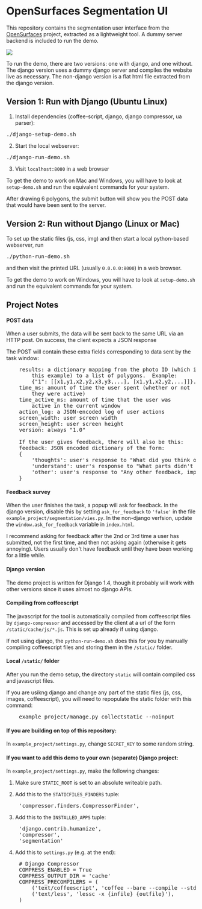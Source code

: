 # OpenSurfaces Segmentation UI
This repository contains the segmentation user interface from the
[OpenSurfaces](http://opensurfaces.cs.cornell.edu) project, extracted as a
lightweight tool.  A dummy server backend is included to run the demo.

![](https://github.com/seanbell/opensurfaces-segmentation-ui/blob/master/screenshot.png?raw=true)

To run the demo, there are two versions: one with django, and one without.  The
django version uses a dummy django server and compiles the website live as
necessary.  The non-django version is a flat html file extracted from the
django version.

## Version 1: Run with Django (Ubuntu Linux)

1. Install dependencies (coffee-script, django, django compressor, ua parser):
<pre>
./django-setup-demo.sh
</pre>

2. Start the local webserver:
<pre>
./django-run-demo.sh
</pre>

3. Visit `localhost:8000` in a web browser

To get the demo to work on Mac and Windows, you will have to look at
`setup-demo.sh` and run the equivalent commands for your system.

After drawing 6 polygons, the submit button will show you the POST data
that would have been sent to the server.

## Version 2: Run without Django (Linux or Mac)

To set up the static files (js, css, img) and then start a local python-based
webserver, run
<pre>
./python-run-demo.sh
</pre>
and then visit the printed URL (usually `0.0.0.0:8000`) in a web browser.

To get the demo to work on Windows, you will have to look at `setup-demo.sh`
and run the equivalent commands for your system.

## Project Notes

#### POST data

When a user submits, the data will be sent back to the same URL via an HTTP post.
On success, the client expects a JSON response

The POST will contain these extra fields corresponding to data sent by the task
window:
<pre>
	results: a dictionary mapping from the photo ID (which is just "1" in
		this example) to a list of polygons.  Example:
		{"1": [[x1,y1,x2,y2,x3,y3,...], [x1,y1,x2,y2,...]]}.
	time_ms: amount of time the user spent (whether or not
		they were active)
	time_active_ms: amount of time that the user was
		active in the current window
	action_log: a JSON-encoded log of user actions
	screen_width: user screen width
	screen_height: user screen height
	version: always "1.0"

	If the user gives feedback, there will also be this:
	feedback: JSON encoded dictionary of the form:
	{
		'thoughts': user's response to "What did you think of this task?",
		'understand': user's response to "What parts didn't you understand?",
		'other': user's response to "Any other feedback, improvements, or suggestions?"
	}
</pre>

#### Feedback survey

When the user finishes the task, a popup will ask for feedback.  In the django
version, disable this by setting `ask_for_feedback` to `'false'` in the file
`example_project/segmentation/vies.py`.  In the non-django verfsion, update the
`window.ask_for_feedback` variable in `index.html`.

I recommend asking for feedback after the 2nd or 3rd time a user has submitted,
not the first time, and then not asking again (otherwise it gets annoying).
Users usually don't have feedback until they have been working for a little while.

#### Django version
The demo project is written for Django 1.4, though it probably will work with
other versions since it uses almost no django APIs.

#### Compiling from coffeescript
The javascript for the tool is automatically compiled from coffeescript files
by `django-compressor` and accessed by the client at a url of the form
`/static/cache/js/*.js`.  This is set up already if using django.

If not using django, the `python-run-demo.sh` does this for you by manually
compiling coffeescript files and storing them in the `/static/` folder.

#### Local `/static/` folder
After you run the demo setup, the directory `static` will contain compiled css
and javascript files.

If you are usikng django and change any part of the static files (js, css,
images, coffeescript), you will need to repopulate the static folder with this
command:
<pre>
    example_project/manage.py collectstatic --noinput
</pre>

#### If you are building on top of this repository:
In `example_project/settings.py`, change `SECRET_KEY` to some
random string.

#### If you want to add this demo to your own (separate) Django project:
In `example_project/settings.py`, make the following changes:

1. Make sure `STATIC_ROOT` is set to an absolute writeable path.

2. Add this to the `STATICFILES_FINDERS` tuple:
<pre>
	'compressor.finders.CompressorFinder',
</pre>

3. Add this to the `INSTALLED_APPS` tuple:
<pre>
	'django.contrib.humanize',
	'compressor',
	'segmentation'
</pre>

4. Add this to `settings.py` (e.g. at the end):
<pre>
	# Django Compressor
	COMPRESS_ENABLED = True
	COMPRESS_OUTPUT_DIR = 'cache'
	COMPRESS_PRECOMPILERS = (
		('text/coffeescript', 'coffee --bare --compile --stdio'),
		('text/less', 'lessc -x {infile} {outfile}'),
	)
</pre>
